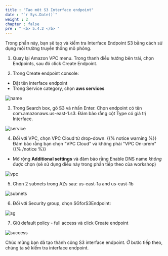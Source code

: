 ```yaml
---
title : "Tạo một S3 Interface endpoint"
date : "`r Sys.Date()`"
weight : 2
chapter : false
pre : " <b> 5.4.2 </b> "
---
```


Trong phần này, bạn sẽ tạo và kiểm tra Interface Endpoint  S3 bằng cách sử dụng môi trường truyền thống mô phỏng.

1. Quay lại Amazon VPC menu. Trong thanh điều hướng bên trái, chọn Endpoints, sau đó click Create Endpoint.

2. Trong Create endpoint console:
+ Đặt tên interface endpoint
+ Trong Service category, chọn **aws services** 

![name](/images/4-onprem/s3-interface-endpoint1.png?featherlight=false&width=90pc)

3.  Trong Search box, gõ S3 và nhấn Enter. Chọn endpoint có tên com.amazonaws.us-east-1.s3. Đảm bảo rằng cột Type có giá trị Interface.

![service](/images/4-onprem/s3-interface-endpoint2.png?featherlight=false&width=90pc)

4. Đối với VPC, chọn VPC Cloud từ drop-down.
{{% notice warning %}}
Đảm bảo rằng bạn chọn "VPC Cloud" và không phải "VPC On-prem"
{{% /notice %}}
+ Mở rộng **Additional settings** và đảm bảo rằng Enable DNS name *không* được chọn (sẽ sử dụng điều này trong phần tiếp theo của workshop)

![vpc](/images/4-onprem/s3-interface-endpoint3.png?featherlight=false&width=90pc)

5. Chọn 2 subnets trong AZs sau: us-east-1a and us-east-1b

![subnets](/images/4-onprem/s3-interface-endpoint4.png?featherlight=false&width=90pc)

6. Đối với Security group, chọn SGforS3Endpoint:

![sg](/images/4-onprem/s3-interface-endpoint5.png?featherlight=false&width=90pc)

7. Giữ default policy - full access và click Create endpoint

![success](/images/4-onprem/s3-interface-endpoint-success.png?featherlight=false&width=90pc)

Chúc mừng bạn đã tạo thành công S3 interface endpoint. Ở bước tiếp theo, chúng ta sẽ kiểm tra interface endpoint.